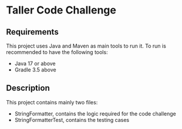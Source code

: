 # Taller Code Challenge

## Requirements
This project uses Java and Maven as main tools to run it. To run is recommended to have the following tools:

- Java 17 or above
- Gradle 3.5 above

## Description

This project contains mainly two files:
- StringFormatter, contains the logic required for the code challenge
- StringFormatterTest, contains the testing cases
